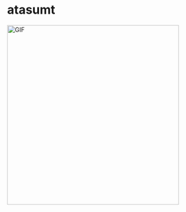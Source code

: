 # atasumt

<img align="left" alt="GIF" src="https://2.bp.blogspot.com/-7MEJKYKSWOs/Wvo-GOHyjsI/AAAAAAALZro/jxOclxrnOdkGf7Q2kJZuCA2a2NuJ06NfwCLcBGAs/s1600/AS0003975_02.gif" width="400" height="420" />
